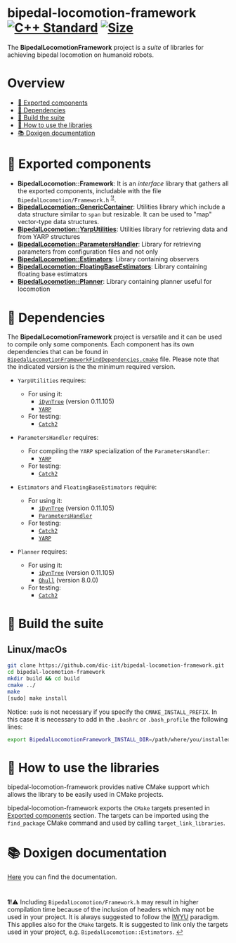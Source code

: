# bipedal-locomotion-framework <a href="https://isocpp.org"><img src="https://img.shields.io/badge/standard-C++17-blue.svg?style=flat&logo=c%2B%2B" alt="C++ Standard" /></a>  </a><a href="./LICENSE"><img src="https://img.shields.io/badge/license-LGPL-19c2d8.svg" alt="Size" /></a>

The **BipedalLocomotionFramework** project is a _suite_ of libraries for achieving bipedal locomotion on humanoid robots.


# Overview
- [:orange_book: Exported components](#orange_book-exported-components)
- [:page_facing_up: Dependencies](#page_facing_up-dependencies)
- [:hammer: Build the suite](#hammer-build-the-suite)
- [:running: How to use the libraries](#running-how-to-use-the-libraries)
- [:books: Doxigen documentation](#books-doxigen-documentation)

# :orange_book: Exported components
- **BipedalLocomotion::Framework**: It is an _interface_ library that gathers all
  the exported components, includable with the file ``BipedalLocomotion/Framework.h`` <sup id="a1">[1!](#f1)</sup>.
- [**BipedalLocomotion::GenericContainer**](./src/GenericContainer): Utilities library which include a data structure similar to ``span`` but resizable. It can be used to "map" vector-type data structures.
- [**BipedalLocomotion::YarpUtilities**](./src/YarpUtilities): Utilities library for retrieving
  data and from YARP structures
- [**BipedalLocomotion::ParametersHandler**](./src/ParametersHandler): Library for
  retrieving parameters from configuration files and not only
- [**BipedalLocomotion::Estimators**](./src/Estimators): Library containing observers
- [**BipedalLocomotion::FloatingBaseEstimators**](./src/Estimators): Library containing floating base estimators 
- [**BipedalLocomotion::Planner**](./src/Planner): Library containing planner useful for locomotion


# :page_facing_up: Dependencies
The **BipedalLocomotionFramework** project is versatile and it can be used
to compile only some components. Each component has its own dependencies that
can be found in [`BipedalLocomotionFrameworkFindDependencies.cmake`](./cmake/BipedalLocomotionFrameworkFindDependencies.cmake)
file. Please note that the indicated version is the the minimum required version.

- `YarpUtilities` requires:
    - For using it:
      - [`iDynTree`](https://github.com/robotology/idyntree) (version 0.11.105)
      - [`YARP`](https://github.com/robotology/YARP)
    - For testing:
      - [`Catch2`](https://github.com/catchorg/Catch2)

- `ParametersHandler` requires:
    - For compiling the `YARP` specialization of the `ParametersHandler`:
      - [`YARP`](https://github.com/robotology/YARP)
    - For testing:
      - [`Catch2`](https://github.com/catchorg/Catch2)

- `Estimators` and `FloatingBaseEstimators` require:
    - For using it:
      - [`iDynTree`](https://github.com/robotology/idyntree) (version 0.11.105)
      - [`ParametersHandler`](./src/ParametersHandler)
    - For testing:
      - [`Catch2`](https://github.com/catchorg/Catch2)
      - [`YARP`](https://github.com/robotology/YARP)

- `Planner` requires:
    - For using it:
      - [`iDynTree`](https://github.com/robotology/idyntree) (version 0.11.105)
      - [`Qhull`](https://github.com/qhull/qhull) (version 8.0.0)
    - For testing:
      - [`Catch2`](https://github.com/catchorg/Catch2)

# :hammer: Build the suite
## Linux/macOs

```sh
git clone https://github.com/dic-iit/bipedal-locomotion-framework.git
cd bipedal-locomotion-framework
mkdir build && cd build
cmake ../
make
[sudo] make install
```
Notice: `sudo` is not necessary if you specify the `CMAKE_INSTALL_PREFIX`. In this case it is necessary to add in the `.bashrc` or `.bash_profile` the following lines:
```sh
export BipedalLocomotionFramework_INSTALL_DIR=/path/where/you/installed/
```
# :running: How to use the libraries
bipedal-locomotion-framework provides native CMake support which allows the library to be easily used in CMake projects.

bipedal-locomotion-framework exports the `CMake` targets presented in [Exported components](#orange_book-exported-components) section. The targets can be imported using the `find_package` CMake command and used by calling `target_link_libraries`.

# :books: Doxigen documentation
[Here](https://dic-iit.github.io/bipedal-locomotion-framework) you can find the documentation.

#
<b id="f1">1!</b>:warning: Including ``BipedalLocomotion/Framework.h`` may result in higher compilation time because of the inclusion of headers which may not be used in your project. It is always suggested to follow the [IWYU](https://github.com/include-what-you-use/include-what-you-use/blob/cc0fad4be0db26e40713b6076263f204a311b573/docs/WhyIWYU.md) paradigm. This applies also for the ``CMake`` targets. It is suggested to link only the targets used in your project, e.g. ``BipedalLocomotion::Estimators``. [↩](#a1)
